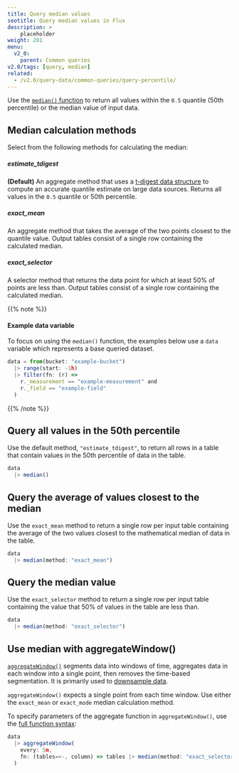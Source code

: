 ```yaml
---
title: Query median values
seotitle: Query median values in Flux
description: >
    placeholder
weight: 201
menu:
  v2_0:
    parent: Common queries
v2.0/tags: [query, median]
related:
  - /v2.0/query-data/common-queries/query-percentile/
---
```


Use the [`median()` function](/v2.0/reference/flux/stdlib/built-in/transformations/aggregates/median/)
to return all values within the `0.5` quantile (50th percentile) or the median value of input data.

## Median calculation methods
Select from the following methods for calculating the median:

##### estimate_tdigest
**(Default)** An aggregate method that uses a [t-digest data structure](https://github.com/tdunning/t-digest)
to compute an accurate quantile estimate on large data sources.
Returns all values in the `0.5` quantile or 50th percentile.

##### exact_mean
An aggregate method that takes the average of the two points closest to the quantile value.
Output tables consist of a single row containing the calculated median.

##### exact_selector
A selector method that returns the data point for which at least 50% of points are less than.
Output tables consist of a single row containing the calculated median.

{{% note %}}
#### Example data variable
To focus on using the `median()` function, the examples below use a `data` variable
which represents a base queried dataset.

```js
data = from(bucket: "example-bucket")
  |> range(start: -1h)
  |> filter(fn: (r) =>
    r._measurement == "example-measurement" and
    r._field == "example-field"
  )
```
{{% /note %}}

## Query all values in the 50th percentile
Use the default method, `"estimate_tdigest"`, to return all rows in a table that
contain values in the 50th percentile of data in the table.

```js
data
  |> median()
```

## Query the average of values closest to the median
Use the `exact_mean` method to return a single row per input table containing the
average of the two values closest to the mathematical median of data in the table.

```js
data
  |> median(method: "exact_mean")
```

## Query the median value
Use the `exact_selector` method to return a single row per input table containing the
value that 50% of values in the table are less than.

```js
data
  |> median(method: "exact_selector")
```

## Use median with aggregateWindow()
[`aggregateWindow()`](/v2.0/reference/flux/stdlib/built-in/transformations/aggregates/aggregatewindow/)
segments data into windows of time, aggregates data in each window into a single
point, then removes the time-based segmentation.
It is primarily used to [downsample data](/v2.0/process-data/common-tasks/downsample-data/).

`aggregateWindow()` expects a single point from each time window.
Use either the `exact_mean` or `exact_mode` median calculation method.

To specify parameters of the aggregate function in `aggregateWindow()`, use the
[full function syntax](/v2.0/reference/flux/stdlib/built-in/transformations/aggregates/aggregatewindow/#specify-parameters-of-the-aggregate-function):

```js
data
  |> aggregateWindow(
    every: 5m,
    fn: (tables=<-, column) => tables |> median(method: "exact_selector")
  )
```
